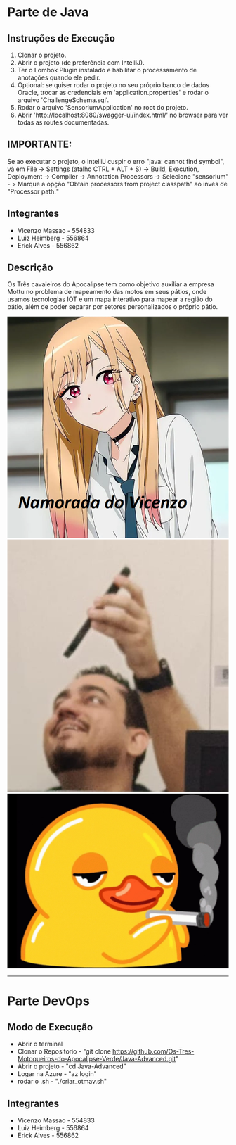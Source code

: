 # Parte de Java

## Instruções de Execução

1. Clonar o projeto.
2. Abrir o projeto (de preferência com IntelliJ).
3. Ter o Lombok Plugin instalado e habilitar o processamento de anotações quando ele pedir.
4. Optional: se quiser rodar o projeto no seu próprio banco de dados Oracle, trocar as credenciais em 'application.properties' e rodar o arquivo 'ChallengeSchema.sql'.
5. Rodar o arquivo 'SensoriumApplication' no root do projeto.
6. Abrir 'http://localhost:8080/swagger-ui/index.html/' no browser para ver todas as routes documentadas.

## IMPORTANTE:

Se ao executar o projeto, o IntelliJ cuspir o erro "java: cannot find symbol", vá em File -> Settings (atalho CTRL + ALT + S) -> Build, Execution, Deployment -> Compiler -> Annotation Processors -> Selecione "sensorium" - > Marque a opção "Obtain processors from project classpath" ao invés de "Processor path:"

## Integrantes

- Vicenzo Massao - 554833
- Luiz Heimberg - 556864
- Erick Alves - 556862

## Descrição

Os Três cavaleiros do Apocalipse tem como objetivo auxiliar a empresa Mottu no problema de mapeamento das motos em seus pátios, onde usamos tecnologias IOT e um mapa interativo para mapear a região do pátio, além de poder separar por setores personalizados o próprio pátio.

![alt text](imgs/image-1.png)
![alt text](imgs/image.png)
![alt text](imgs/classic.png)

---

# Parte DevOps

## Modo de Execução

- Abrir o terminal
- Clonar o Repositorio - "git clone https://github.com/Os-Tres-Motoqueiros-do-Apocalipse-Verde/Java-Advanced.git"
- Abrir o projeto - "cd Java-Advanced"
- Logar na Azure - "az login"
- rodar o .sh - "./criar_otmav.sh"

## Integrantes

- Vicenzo Massao - 554833
- Luiz Heimberg - 556864
- Erick Alves - 556862
